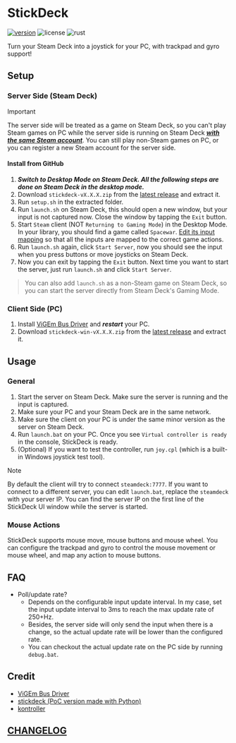 # StickDeck

[![version](https://img.shields.io/github/v/tag/DiscreteTom/stickdeck-rs?label=release&style=flat-square)](https://github.com/DiscreteTom/stickdeck-rs/releases/latest)
![license](https://img.shields.io/github/license/DiscreteTom/stickdeck-rs?style=flat-square)
![rust](https://img.shields.io/badge/built_with-rust-DEA584?style=flat-square)

Turn your Steam Deck into a joystick for your PC, with trackpad and gyro support!

## Setup

### Server Side (Steam Deck)

<!-- > [!NOTE]
> The Steam version and the GitHub version are totally the same,
> but setup via Steam is way more easier for most users,
> and you can also get automatic updates. -->

> [!IMPORTANT]
> The server side will be treated as a game on Steam Deck, so you can't play Steam games on PC while the server side is running on Steam Deck <ins>**_with the same Steam account_**</ins>. You can still play non-Steam games on PC, or you can register a new Steam account for the server side.

<!-- #### Install from Steam (WIP)

Just acquire the StickDeck from Steam and download it to your Steam Deck, then no further setup is needed.

Now you can proceed to the [client side setup](#client-side-pc). -->

#### Install from GitHub

1. **_Switch to Desktop Mode on Steam Deck. All the following steps are done on Steam Deck in the desktop mode._**
2. Download `stickdeck-vX.X.X.zip` from the [latest release](https://github.com/DiscreteTom/stickdeck-rs/releases/latest) and extract it.
3. Run `setup.sh` in the extracted folder.
4. Run `launch.sh` on Steam Deck, this should open a new window, but your input is not captured now. Close the window by tapping the `Exit` button.
5. Start `Steam` client (NOT `Returning to Gaming Mode`) in the Desktop Mode. In your library, you should find a game called `Spacewar`. [Edit its input mapping](https://partner.steamgames.com/doc/features/steam_controller/getting_started_for_devs#14) so that all the inputs are mapped to the correct game actions.
6. Run `launch.sh` again, click `Start Server`, now you should see the input when you press buttons or move joysticks on Steam Deck.
7. Now you can exit by tapping the `Exit` button. Next time you want to start the server, just run `launch.sh` and click `Start Server`.

> You can also add `launch.sh` as a non-Steam game on Steam Deck, so you can start the server directly from Steam Deck's Gaming Mode.

### Client Side (PC)

1. Install [ViGEm Bus Driver](https://github.com/nefarius/ViGEmBus) and **_restart_** your PC.
2. Download `stickdeck-win-vX.X.X.zip` from the [latest release](https://github.com/DiscreteTom/stickdeck-rs/releases/latest) and extract it.

## Usage

### General

1. Start the server on Steam Deck. Make sure the server is running and the input is captured.
2. Make sure your PC and your Steam Deck are in the same network.
3. Make sure the client on your PC is under the same minor version as the server on Steam Deck.
4. Run `launch.bat` on your PC. Once you see `Virtual controller is ready` in the console, StickDeck is ready.
5. (Optional) If you want to test the controller, run `joy.cpl` (which is a built-in Windows joystick test tool).

> [!NOTE]
> By default the client will try to connect `steamdeck:7777`. If you want to connect to a different server, you can edit `launch.bat`, replace the `steamdeck` with your server IP.
> You can find the server IP on the first line of the StickDeck UI window while the server is started.

### Mouse Actions

StickDeck supports mouse move, mouse buttons and mouse wheel. You can configure the trackpad and gyro to control the mouse movement or mouse wheel,
and map any action to mouse buttons.

## FAQ

- Poll/update rate?
  - Depends on the configurable input update interval. In my case, set the input update interval to 3ms to reach the max update rate of 250+Hz.
  - Besides, the server side will only send the input when there is a change, so the actual update rate will be lower than the configured rate.
  - You can checkout the actual update rate on the PC side by running `debug.bat`.

## Credit

- [ViGEm Bus Driver](https://github.com/nefarius/ViGEmBus)
- [stickdeck (PoC version made with Python)](https://github.com/DiscreteTom/stickdeck)
- [kontroller](https://github.com/DiscreteTom/kontroller/)

## [CHANGELOG](./CHANGELOG.md)
